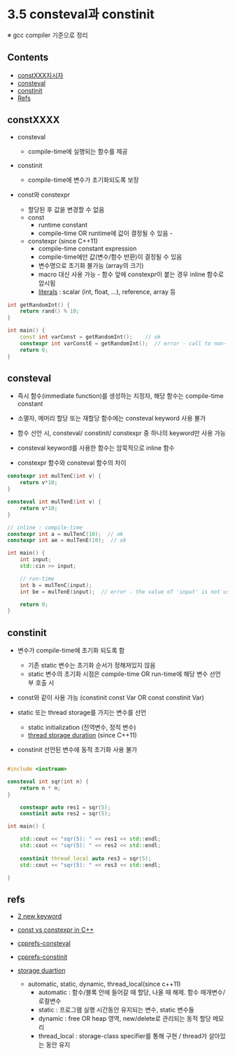 # 3.5 consteval과 constinit

※ gcc compiler 기준으로 정리

## Contents

- [constXXX지시자](#constxxxx)
- [consteval](#consteval)
- [constinit](#constinit)
- [Refs](#refs)

## constXXXX

* consteval
    + compile-time에 실행되는 함수를 제공

* constinit 
    + compile-time에 변수가 초기화되도록 보장

* const와 constexpr
    + 할당된 후 값을 변경할 수 없음
    + const
        - runtime constant
        - compile-time OR runtime에 값이 결정될 수 있음        - 
    + constexpr (since C++11)
        - compile-time constant expression
        - compile-time에만 값(변수/함수 반환)이 결정될 수 있음
        - 변수명으로 초기화 불가능 (array의 크기)
        - macro 대신 사용 가능 - 함수 앞에 constexpr이 붙는 경우 inline 함수로 암시됨
        - [literals](https://en.cppreference.com/w/cpp/named_req/LiteralType) : scalar (int, float, ...), reference, array 등

```cpp
int getRandomInt() {
    return rand() % 10;
}

int main() {
    const int varConst = getRandomInt();    // ok
    constexpr int varConstE = getRandomInt();  // error - call to non-'constexpr' function
    return 0;
}
```

## consteval

* 즉시 함수(immediate function)를 생성하는 지정자, 해당 함수는 compile-time constant
* 소멸자, 메머리 할당 또는 재할당 함수에는 consteval keyword 사용 불가
* 함수 선언 시, consteval/ constinit/ constexpr 중 하나의 keyword만 사용 가능
* consteval keyword를 사용한 함수는 암묵적으로 inline 함수


* constexpr 함수와 consteval 함수의 차이
```cpp
constexpr int mulTenC(int v) {
    return v*10;
}

consteval int mulTenE(int v) {
    return v*10;
}

// inline : compile-time
constexpr int a = mulTenC(10);  // ok
constexpr int ae = mulTenE(10);  // ok

int main() {
    int input;
    std::cin >> input;

    // run-time
    int b = mulTenC(input);
    int be = mulTenE(input);  // error - the value of 'input' is not usable in a constant expression

    return 0;
}
```

## constinit

* 변수가 compile-time에 초기화 되도록 함
    + 기존 static 변수는 초기화 순서가 정해져있지 않음
    + static 변수의 초기화 시점은 compile-time OR run-time에 해당 변수 선언 부 호출 시

* const와 같이 사용 가능 (constinit const Var OR const constinit Var)

* static 또는 thread storage를 가지는 변수를 선언
    + static initialization (전역변수, 정적 변수)
    + [thread storage duration](https://en.cppreference.com/w/c/language/thread_storage_duration) (since C++11)

* constinit 선언된 변수에 동적 초기화 사용 불가

```cpp

#include <iostream>

consteval int sqr(int n) {
    return n * n;
}

    constexpr auto res1 = sqr(5);                  
    constinit auto res2 = sqr(5);                 

int main() {

    std::cout << "sqr(5): " << res1 << std::endl;
    std::cout << "sqr(5): " << res2 << std::endl;
   
    constinit thread_local auto res3 = sqr(5);     
    std::cout << "sqr(5): " << res3 << std::endl;

}
```

## refs

* [2 new keyword](https://www.modernescpp.com/index.php/c-20-consteval-and-constinit)
* [const vs constexpr in C++](http://www.vishalchovatiya.com/when-to-use-const-vs-constexpr-in-cpp/)
* [cpprefs-consteval](https://en.cppreference.com/w/cpp/language/consteval)
* [cpprefs-constinit](https://en.cppreference.com/w/cpp/language/constinit)


* [storage duartion](https://en.cppreference.com/w/cpp/language/storage_duration)
    + automatic, static, dynamic, thread_local(since c++11)
        + automatic : 함수/블록 안에 들어갈 때 할당, 나올 때 해제. 함수 매개변수/로컬변수
        + static : 프로그램 실행 시간동안 유지되는 변수, static 변수들
        + dynamic : free OR heap 영역, new/delete로 관리되는 동적 할당 메모리
        + thread_local : storage-class specifier를 통해 구현 / thread가 살아있는 동안 유지